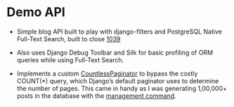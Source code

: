 # Demo API

- Simple blog API built to play with django-filters and PostgreSQL Native Full-Text Search, built to close [1039](https://github.com/carltongibson/django-filter/issues/1039)

- Also uses Django Debug Toolbar and Silk for basic profiling of ORM queries while using Full-Text Search.

- Implements a custom [CountlessPaginator](https://github.com/Pradhvan/blogapi/blob/main/api/paginators.py#L49) to bypass the costly COUNT(*) query, which Django’s default paginator uses to determine the number of pages. This came in handy as I was generating 1,00,000+ posts in the database with the [management command](https://github.com/Pradhvan/blogapi/blob/main/api/management/commands/populate_posts.py).
